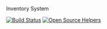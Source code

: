 Inventory System

[![Build Status](https://travis-ci.org/javatlacati/Inventarios.svg?branch=master)](https://travis-ci.org/javatlacati/Inventarios) [![Open Source Helpers](https://www.codetriage.com/javatlacati/inventarios/badges/users.svg)](https://www.codetriage.com/javatlacati/inventarios)


